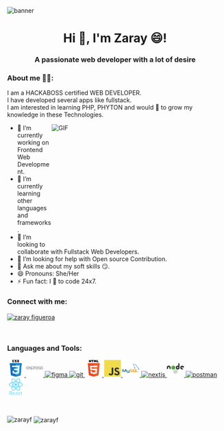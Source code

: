 ![banner](https://github.com/user-attachments/assets/86558f3e-9595-4db2-9342-43d84dfd8fc0)

<h1 align="center">Hi 👋, I'm Zaray 😄!

<h3 align="center">A passionate web developer with a lot of desire</h3>



### About me 🙋‍♀️:
I am a HACKABOSS certified WEB DEVELOPER.<br/>
I have developed several apps like fullstack.<br/>
I am interested in learning PHP, PHYTON and would 💖 to grow my knowledge in these Technologies.

<img align="right" alt="GIF" src="https://github.com/user-attachments/assets/279add68-7d06-490e-8714-98f3a5ba6e30" width="400" height="280" />

- 🔭 I’m currently working on Frontend Web Development.
- 🌱 I’m currently learning other languages and frameworks.
- 👯 I’m looking to collaborate with Fullstack Web Developers.
- 🤔 I’m looking for help with Open source Contribution.
- 💬 Ask me about my soft skills 😏.
- 😄 Pronouns: She/Her
- ⚡ Fun fact: I 💖 to code 24x7.


<h3 align="left">Connect with me:</h3>
<p align="left">
<a href="https://linkedin.com/in/zaray-figueroa/) target="blank"><img align="center" src="https://raw.githubusercontent.com/rahuldkjain/github-profile-readme-generator/master/src/images/icons/Social/linked-in-alt.svg" alt="zaray figueroa" height="30" width="40" /></a>
</p>
<br>

<h3 align="left">Languages and Tools:</h3>
<p align="left"> <a href="https://www.w3schools.com/css/" target="_blank" rel="noreferrer"> <img src="https://raw.githubusercontent.com/devicons/devicon/master/icons/css3/css3-original-wordmark.svg" alt="css3" width="40" height="40"/> </a> <a href="https://expressjs.com" target="_blank" rel="noreferrer"> <img src="https://raw.githubusercontent.com/devicons/devicon/master/icons/express/express-original-wordmark.svg" alt="express" width="40" height="40"/> </a> <a href="https://www.figma.com/" target="_blank" rel="noreferrer"> <img src="https://www.vectorlogo.zone/logos/figma/figma-icon.svg" alt="figma" width="40" height="40"/> </a> <a href="https://git-scm.com/" target="_blank" rel="noreferrer"> <img src="https://www.vectorlogo.zone/logos/git-scm/git-scm-icon.svg" alt="git" width="40" height="40"/> </a> <a href="https://www.w3.org/html/" target="_blank" rel="noreferrer"> <img src="https://raw.githubusercontent.com/devicons/devicon/master/icons/html5/html5-original-wordmark.svg" alt="html5" width="40" height="40"/> </a> <a href="https://developer.mozilla.org/en-US/docs/Web/JavaScript" target="_blank" rel="noreferrer"> <img src="https://raw.githubusercontent.com/devicons/devicon/master/icons/javascript/javascript-original.svg" alt="javascript" width="40" height="40"/> </a> <a href="https://www.mysql.com/" target="_blank" rel="noreferrer"> <img src="https://raw.githubusercontent.com/devicons/devicon/master/icons/mysql/mysql-original-wordmark.svg" alt="mysql" width="40" height="40"/> </a> <a href="https://nextjs.org/" target="_blank" rel="noreferrer"> <img src="https://cdn.worldvectorlogo.com/logos/nextjs-2.svg" alt="nextjs" width="40" height="40"/> </a> <a href="https://nodejs.org" target="_blank" rel="noreferrer"> <img src="https://raw.githubusercontent.com/devicons/devicon/master/icons/nodejs/nodejs-original-wordmark.svg" alt="nodejs" width="40" height="40"/> </a> <a href="https://postman.com" target="_blank" rel="noreferrer"> <img src="https://www.vectorlogo.zone/logos/getpostman/getpostman-icon.svg" alt="postman" width="40" height="40"/> </a> <a href="https://reactjs.org/" target="_blank" rel="noreferrer"> 
<img src="https://raw.githubusercontent.com/devicons/devicon/master/icons/react/react-original-wordmark.svg" alt="react" width="40" height="40"/> </a> </p>

<br>
<p><img align="left" src="https://github-readme-stats.vercel.app/api/top-langs?username=zarayf&show_icons=true&locale=en&layout=compact" alt="zarayf" /></p>

<p>&nbsp;<img align="center" src="https://github-readme-stats.vercel.app/api?username=zarayf&show_icons=true&locale=en" alt="zarayf" /></p>
